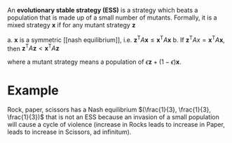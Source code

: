 An **evolutionary stable strategy (ESS)** is a strategy which beats a population that is made up of a small number of mutants. Formally, it is a mixed strategy $\mathbf{x}$ if for any mutant strategy $\mathbf{z}$

a. $\mathbf{x}$ is a symmetric [[nash equilibrium]], i.e. $\mathbf{z}^\mathsf{T}A\mathbf{x} \leqslant \mathbf{x}^\mathsf{T}A\mathbf{x}$
b. If $\mathbf{z}^\mathsf{T}Ax = \mathbf{x}^\mathsf{T}A\mathbf{x}$, then $\mathbf{z}^\mathsf{T}A\mathbf{z} < \mathbf{x}^\mathsf{T}A\mathbf{z}$ 

where a mutant strategy means a population of $\epsilon \mathbf{z} + (1- \epsilon)\mathbf{x}$.

# Example

Rock, paper, scissors has a Nash equilibrium $(\frac{1}{3}, \frac{1}{3}, \frac{1}{3})$ that is not an ESS because an invasion of a small population will cause a cycle of violence (increase in Rocks leads to increase in Paper, leads to increase in Scissors, ad infinitum).

